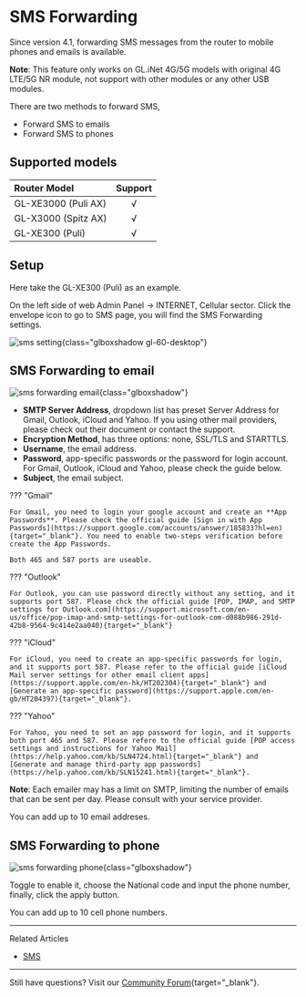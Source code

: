 # SMS Forwarding

Since version 4.1, forwarding SMS messages from the router to mobile phones and emails is available.

**Note**: This feature only works on GL.iNet 4G/5G models with original 4G LTE/5G NR module, not support with other modules or any other USB modules.

There are two methods to forward SMS, 

- Forward SMS to emails
- Forward SMS to phones

## Supported models

| Router Model                   | Support   |
| :----------------------------- | :-------: |
| GL-XE3000 (Puli AX)            | √         |
| GL-X3000 (Spitz AX)            | √         |
| GL-XE300 (Puli)                | √         |

## Setup

Here take the GL-XE300 (Puli) as an example.

On the left side of web Admin Panel -> INTERNET, Cellular sector. Click the envelope icon to go to SMS page, you will find the SMS Forwarding settings.

![sms setting](https://static.gl-inet.com/docs/en/4/tutorials/sms_forwarding/cellular_sms.png){class="glboxshadow gl-60-desktop"}

## SMS Forwarding to email

![sms forwarding email](https://static.gl-inet.com/docs/en/4/tutorials/sms_forwarding/sms_forwarding_email.png){class="glboxshadow"}

- **SMTP Server Address**, dropdown list has preset Server Address for Gmail, Outlook, iCloud and Yahoo. If you using other mail providers, please check out their document or contact the support.
- **Encryption Method**, has three options: none, SSL/TLS and STARTTLS.
- **Username**, the email address.
- **Password**, app-specific passwords or the password for login account. For Gmail, Outlook, iCloud and Yahoo, please check the guide below.
- **Subject**, the email subject.

??? "Gmail"

    For Gmail, you need to login your google account and create an **App Passwords**. Please check the official guide [Sign in with App Passwords](https://support.google.com/accounts/answer/185833?hl=en){target="_blank"}. You need to enable two-steps verification before create the App Passwords.

    Both 465 and 587 ports are useable.

??? "Outlook"

    For Outlook, you can use password directly without any setting, and it supports port 587. Please chck the official guide [POP, IMAP, and SMTP settings for Outlook.com](https://support.microsoft.com/en-us/office/pop-imap-and-smtp-settings-for-outlook-com-d088b986-291d-42b8-9564-9c414e2aa040){target="_blank"}

??? "iCloud"

    For iCloud, you need to create an app-specific passwords for login, and it supports port 587. Please refer to the official guide [iCloud Mail server settings for other email client apps](https://support.apple.com/en-hk/HT202304){target="_blank"} and [Generate an app-specific password](https://support.apple.com/en-gb/HT204397){target="_blank"}.

??? "Yahoo"

    For Yahoo, you need to set an app password for login, and it supports both port 465 and 587. Please refere to the official guide [POP access settings and instructions for Yahoo Mail](https://help.yahoo.com/kb/SLN4724.html){target="_blank"} and [Generate and manage third-party app passwords](https://help.yahoo.com/kb/SLN15241.html){target="_blank"}.

**Note**: Each emailer may has a limit on SMTP, limiting the number of emails that can be sent per day. Please consult with your service provider.

You can add up to 10 email addreses.

## SMS Forwarding to phone

![sms forwarding phone](https://static.gl-inet.com/docs/en/4/tutorials/sms_forwarding/sms_forwarding_phone.png){class="glboxshadow"}

Toggle to enable it, choose the National code and input the phone number, finally, click the apply button.

You can add up to 10 cell phone numbers.

---

Related Articles

- [SMS](../sms)

---

Still have questions? Visit our [Community Forum](https://forum.gl-inet.com){target="_blank"}.
